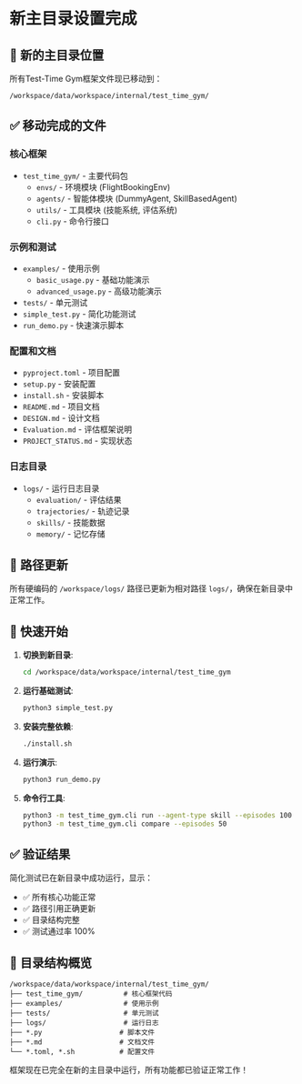 # 新主目录设置完成

## 📍 新的主目录位置

所有Test-Time Gym框架文件现已移动到：
```
/workspace/data/workspace/internal/test_time_gym/
```

## ✅ 移动完成的文件

### 核心框架
- `test_time_gym/` - 主要代码包
  - `envs/` - 环境模块 (FlightBookingEnv)
  - `agents/` - 智能体模块 (DummyAgent, SkillBasedAgent)
  - `utils/` - 工具模块 (技能系统, 评估系统)
  - `cli.py` - 命令行接口

### 示例和测试
- `examples/` - 使用示例
  - `basic_usage.py` - 基础功能演示
  - `advanced_usage.py` - 高级功能演示
- `tests/` - 单元测试
- `simple_test.py` - 简化功能测试
- `run_demo.py` - 快速演示脚本

### 配置和文档
- `pyproject.toml` - 项目配置
- `setup.py` - 安装配置
- `install.sh` - 安装脚本
- `README.md` - 项目文档
- `DESIGN.md` - 设计文档
- `Evaluation.md` - 评估框架说明
- `PROJECT_STATUS.md` - 实现状态

### 日志目录
- `logs/` - 运行日志目录
  - `evaluation/` - 评估结果
  - `trajectories/` - 轨迹记录
  - `skills/` - 技能数据
  - `memory/` - 记忆存储

## 🔧 路径更新

所有硬编码的 `/workspace/logs/` 路径已更新为相对路径 `logs/`，确保在新目录中正常工作。

## 🚀 快速开始

1. **切换到新目录**:
   ```bash
   cd /workspace/data/workspace/internal/test_time_gym
   ```

2. **运行基础测试**:
   ```bash
   python3 simple_test.py
   ```

3. **安装完整依赖**:
   ```bash
   ./install.sh
   ```

4. **运行演示**:
   ```bash
   python3 run_demo.py
   ```

5. **命令行工具**:
   ```bash
   python3 -m test_time_gym.cli run --agent-type skill --episodes 100
   python3 -m test_time_gym.cli compare --episodes 50
   ```

## ✅ 验证结果

简化测试已在新目录中成功运行，显示：
- ✅ 所有核心功能正常
- ✅ 路径引用正确更新
- ✅ 目录结构完整
- ✅ 测试通过率 100%

## 📂 目录结构概览

```
/workspace/data/workspace/internal/test_time_gym/
├── test_time_gym/          # 核心框架代码
├── examples/               # 使用示例
├── tests/                  # 单元测试
├── logs/                   # 运行日志
├── *.py                   # 脚本文件
├── *.md                   # 文档文件
└── *.toml, *.sh           # 配置文件
```

框架现在已完全在新的主目录中运行，所有功能都已验证正常工作！